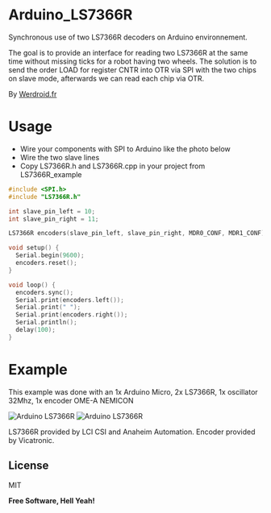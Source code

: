 Arduino_LS7366R
===============

Synchronous use of two LS7366R decoders on Arduino environnement.

The goal is to provide an interface for reading two LS7366R at the same time without missing ticks for a robot having two wheels.
The solution is to send the order LOAD for register CNTR into OTR via SPI with the two chips on slave mode, afterwards we can read each chip via OTR.

By [Werdroid.fr](http://werdroid.fr)

Usage
=========

- Wire your components with SPI to Arduino like the photo below
- Wire the two slave lines
- Copy LS7366R.h and LS7366R.cpp in your project from LS7366R_example

```cpp
#include <SPI.h>
#include "LS7366R.h"

int slave_pin_left = 10;
int slave_pin_right = 11;

LS7366R encoders(slave_pin_left, slave_pin_right, MDR0_CONF, MDR1_CONF);

void setup() {
  Serial.begin(9600);
  encoders.reset();
}

void loop() {
  encoders.sync();
  Serial.print(encoders.left());
  Serial.print(" ");
  Serial.print(encoders.right());
  Serial.println();
  delay(100);
}
```

Example
=========

This example was done with an 1x Arduino Micro, 2x LS7366R, 1x oscillator 32Mhz, 1x encoder OME-A NEMICON

![Arduino LS7366R](https://raw.githubusercontent.com/werdroid/Arduino_LS7366R/master/LS7366R_example/breadboard_pic_mini.jpg)
![Arduino LS7366R](https://raw.githubusercontent.com/werdroid/Arduino_LS7366R/master/LS7366R_example_fritzing/LS7366R_double_mini.jpg)

LS7366R provided by LCI CSI and Anaheim Automation.
Encoder provided by Vicatronic.

License
----

MIT

**Free Software, Hell Yeah!**
